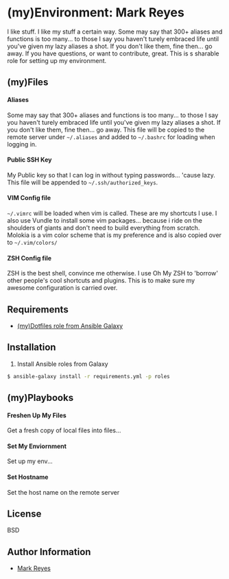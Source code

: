 # (my)Environment: Mark Reyes

I like stuff. I like my stuff a certain way. Some may say that 300+ aliases and functions is too many... to those I say you haven't turely embraced life until you've given my lazy aliases a shot. If you don't like them, fine then... go away. If you have questions, or want to contribute, great.
This is s sharable role for setting up my environment.


## (my)Files

#### Aliases
Some may say that 300+ aliases and functions is too many... to those I say you haven't turely embraced life until you've given my lazy aliases a shot. If you don't like them, fine then... go away.
This file will be copied to the remote server under `~/.aliases` and added to `~/.bashrc` for loading when logging in.

#### Public SSH Key
My Public key so that I can log in without typing passwords... 'cause lazy. This file will be appended to `~/.ssh/authorized_keys`. 

#### VIM Config file
`~/.vimrc` will be loaded when vim is called. These are my shortcuts I use. I also use Vundle to install some vim packages... because i ride on the shoulders of giants and don't need to build everything from scratch. Molokia is a vim color scheme that is my preference and is also copied over to `~/.vim/colors/` 

#### ZSH Config file
ZSH is the best shell, convince me otherwise. I use Oh My ZSH to 'borrow' other people's cool shortcuts and plugins. This is to make sure my awesome configuration is carried over.


## Requirements

* [(my)Dotfiles role from Ansible Galaxy](https://galaxy.ansible.com/mrreyes512/dotfiles)


## Installation

1) Install Ansible roles from Galaxy
```bash
$ ansible-galaxy install -r requirements.yml -p roles
```



## (my)Playbooks

#### Freshen Up My Files
Get a fresh copy of local files into files...

#### Set My Enviornment
Set up my env...

#### Set Hostname
Set the host name on the remote server


## License

BSD


## Author Information

* [Mark Reyes](mailto:mark.reyes@charter.com)
